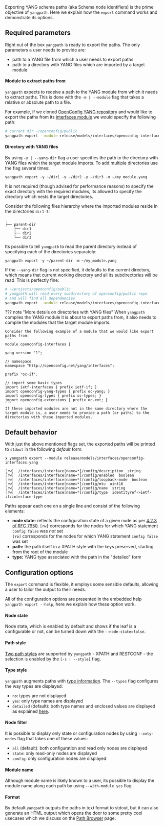 Exporting YANG schema paths (aka Schema node identifiers) is the prime objective of `yangpath`. Here we explain how the `export` command works and demonstrate its options.

## Required parameters
Right out of the box `yangpath` is ready to export the paths. The only parameters a user needs to provide are:

* path to a YANG file from which a user needs to export paths
* path to a directory with YANG files which are imported by a target module

#### Module to extract paths from
`yangpath` expects to receive a path to the YANG module from which it needs to extract paths. This is done with the `-m | --module` flag that takes a relative or absolute path to a file.

For example, if we cloned [OpenConfig YANG repository](https://github.com/openconfig/public) and would like to export the paths from its [interfaces module](https://github.com/openconfig/public/blob/master/release/models/interfaces/openconfig-interfaces.yang) we would specify the following path:
```bash
# current dir ~/openconfig/public
yangpath export --module release/models/interfaces/openconfig-interfaces.yang
```

#### Directory with YANG files
By using `-y | --yang-dir` flag a user specifies the path to the directory with YANG files which the target module imports. To add multiple directories use the flag several times:
```
yangpath export -y ~/dir1 -y ~/dir2 -y ~/dir3 -m ~/my_module.yang
```

It is not required (though advised for performance reasons) to specify the exact directory with the required modules, its allowed to specify the directory which nests the target directories.

Consider the following files hierarchy where the imported modules reside in the directories `dir1-3`:

```
.
├── parent-dir
    ├── dir1
    ├── dir2
    └── dir3
```
Its possible to tell `yangpath` to read the parent directory instead of specifying each of the directories separately:
```
yangpath export -y ~/parent-dir -m ~/my_module.yang
```

If the `--yang-dir` flag is not specified, it defaults to the current directory, which means that current working directory and all its subdirectories will be read. This is perfectly fine:
```bash
# ~/projects/openconfig/public
# yangpath will read every subdirectory of openconfig/public repo
# and will find all dependencies
yangpath export --module release/models/interfaces/openconfig-interfaces.yang
```
??? note "More details on directories with YANG files"
    When `yangpath` compiles the YANG module it is about to export paths from, it also needs to compile the modules that the target module imports.

    Consider the following example of a module that we would like export paths from:
    ```
    module openconfig-interfaces {

    yang-version "1";

    // namespace
    namespace "http://openconfig.net/yang/interfaces";

    prefix "oc-if";

    // import some basic types
    import ietf-interfaces { prefix ietf-if; }
    import openconfig-yang-types { prefix oc-yang; }
    import openconfig-types { prefix oc-types; }
    import openconfig-extensions { prefix oc-ext; }
    ```
    If these imported modules are not in the same directory where the target module is, a user needs to provide a path (or paths) to the directories with these imported modules.

## Default behavior
With just the above mentioned flags set, the exported paths will be printed to `stdout` in the following _default_ form:

```text
❯ yangpath export --module release/models/interfaces/openconfig-interfaces.yang

[rw]  /interfaces/interface[name=*]/config/description  string
[rw]  /interfaces/interface[name=*]/config/enabled  boolean
[rw]  /interfaces/interface[name=*]/config/loopback-mode  boolean
[rw]  /interfaces/interface[name=*]/config/mtu  uint16
[rw]  /interfaces/interface[name=*]/config/name  string
[rw]  /interfaces/interface[name=*]/config/type  identityref->ietf-if:interface-type
```

Paths appear each one on a single line and consist of the following elements:

* **node state:** reflects the configuration state of a given node as per [4.2.3 of RFC 7950](https://tools.ietf.org/html/rfc7950#section-4.2.3).
    `[rw]` corresponds for the nodes for which YANG statement `config false` was *not* set  
    `[ro]` corresponds for the nodes for which YANG statement `config false` was set
* **path:** the path itself in a XPATH style with the keys preserved, starting from the root of the module
* **type:** YANG type associated with the path in the "detailed" form

## Configuration options
The `export` command is flexible, it employs some sensible defaults, allowing a user to tailor the output to their needs.

All of the configuration options are presented in the embedded help `yangpath export --help`, here we explain how these option work.

#### Node state
Node state, which is enabled by default and shows if the leaf is a configurable or not, can be turned down with the `--node-state=false`.

#### Path style
[Two path styles](about-paths.md#path-styles) are supported by `yangpath` - XPATH and RESTCONF - the selection is enabled by the `[-s | --style]` flag.

#### Type style
`yangpath` augments paths with [type information](about-paths.md#types). The `--types` flag configures the way types are displayed:

* `no`: types are not displayed
* `yes`: only type names are displayed
* `detailed` (default): both type names and enclosed values are displayed as explained [here](about-paths.md#types).

#### Node filter
It is possible to display only state or configuration nodes by using `--only-nodes` flag that takes one of these values:

* `all` (default): both configuration and read only nodes are displayed
* `state`: only read-only nodes are displayed
* `config`: only configuration nodes are displayed

#### Module name
Although module name is likely known to a user, its possible to display the module name along each path by using `--with-module yes` flag.

#### Format
By default `yangpath` outputs the paths in text format to stdout, but it can also generate an HTML output which opens the door to some pretty cool usecases which we discuss on the [Path Browser](html-template.md) page.